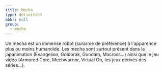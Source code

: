 ```yaml
---
title: Mecha
type: definition
abbr: null
group:
  - mecha
---
```

Un mecha est un immense robot (surarmé de préférence) à l'apparence plus ou moins humanoïde. Les mecha sont surtout présent dans la japanimation (Evangelion, Goldorak, Gundam, Macross...) ainsi que le jeu vidéo (Armored Core, Mechwarrior, Virtual On, les jeux dérivés des séries...).

